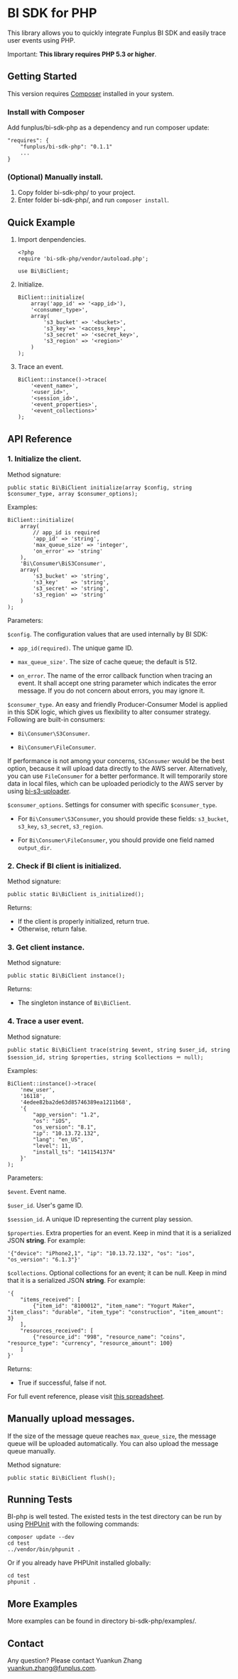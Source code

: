 # BI SDK for PHP

This library allows you to quickly integrate Funplus BI SDK and easily trace user events using PHP.

Important: **This library requires PHP 5.3 or higher**.

## Getting Started

This version requires [Composer](http://getcomposer.org/) installed in your system.

### Install with Composer

Add funplus/bi-sdk-php as a dependency and run composer update:

```
"requires": {
    "funplus/bi-sdk-php": "0.1.1"
    ...
}
```

### (Optional) Manually install.

1. Copy folder bi-sdk-php/ to your project.
2. Enter folder bi-sdk-php/, and run `composer install`.

## Quick Example

1. Import denpendencies.

    ```
    <?php
    require 'bi-sdk-php/vendor/autoload.php';

    use Bi\BiClient;
    ```

2. Initialize.

    ```
    BiClient::initialize(
        array('app_id' => '<app_id>'),
        '<consumer_type>',
        array(
            's3_bucket' => '<bucket>',
            's3_key'=> '<access_key>',
            's3_secret' => '<secret_key>',
            's3_region' => '<region>'
        )
    );
    ```

3. Trace an event.

    ```
    BiClient::instance()->trace(
        '<event_name>',
        '<user_id>',
        '<session_id>',
        '<event_properties>',
        '<event_collections>'
    );
    ```

## API Reference

### 1. Initialize the client.

Method signature:

```
public static Bi\BiClient initialize(array $config, string $consumer_type, array $consumer_options);
```

Examples: 

```
BiClient::initialize(
    array(
        // app_id is required
        'app_id' => 'string',
        'max_queue_size' => 'integer',
        'on_error' => 'string'
    ),
    'Bi\Consumer\BiS3Consumer',
    array(
        's3_bucket' => 'string',
        's3_key'    => 'string',
        's3_secret' => 'string',
        's3_region' => 'string'
    )
);
```

Parameters:

`$config`. The configuration values that are used internally by BI SDK:

- `app_id(required)`. The unique game ID.

- `max_queue_size'`. The size of cache queue; the default is 512.

- `on_error`. The name of the error callback function when tracing an event. It shall accept one string parameter which indicates the error message. If you do not concern about errors, you may ignore it.

`$consumer_type`. An easy and friendly Producer-Consumer Model is applied in this SDK logic, which gives us flexibility to alter consumer strategy. Following are built-in consumers:

- `Bi\Consumer\S3Consumer`.

- `Bi\Consumer\FileConsumer`.

If performance is not among your concerns, `S3Consumer` would be the best option, because it will upload data directly to the AWS server. Alternatively, you can use `FileConsumer` for a better performance. It will temporarily store data in local files, which can be uploaded periodicly to the AWS server by using [bi-s3-uploader](https://bitbucket.org/yuankun/bi-s3-uploader).
	
`$consumer_options`. Settings for consumer with specific `$consumer_type`.

- For `Bi\Consumer\S3Consumer`, you should provide these fields: `s3_bucket`, `s3_key`, `s3_secret`, `s3_region`.
    
- For `Bi\Consumer\FileConsumer`, you should provide one field named `output_dir`.


### 2. Check if BI client is initialized.

Method signature:

```
public static Bi\BiClient is_initialized();
```

Returns:

- If the client is properly initialized, return true.
- Otherwise, return false.

### 3. Get client instance.

Method signature:

```
public static Bi\BiClient instance();
```

Returns:

- The singleton instance of `Bi\BiClient`.

### 4. Trace a user event.

Method signature:

```
public static Bi\BiClient trace(string $event, string $user_id, string $session_id, string $properties, string $collections ＝ null);
```

Examples:

```
BiClient::instance()->trace(
    'new_user',
    '16118',
    '4edee82ba2de63d85746389ea1211b68',
    '{
        "app_version": "1.2",
        "os": "iOS",
        "os_version": "8.1",
        "ip": "10.13.72.132",
        "lang": "en_US",
        "level": 11,
        "install_ts": "1411541374"
    }'
);
```

Parameters:

`$event`. Event name.

`$user_id`. User's game ID.

`$session_id`. A unique ID representing the current play session.

`$properties`. Extra properties for an event. Keep in mind that it is a serialized JSON **string**. For example:

```
'{"device": "iPhone2,1", "ip": "10.13.72.132", "os": "ios", "os_version": "6.1.3"}'

```

`$collections`. Optional collections for an event; it can be null. Keep in mind that it is a serialized JSON **string**. For example:

```
'{
    "items_received": [
        {"item_id": "8100012", "item_name": "Yogurt Maker", "item_class": "durable", "item_type": "construction", "item_amount": 3}
    ],
    "resources_received": [
        {"resource_id": "998", "resource_name": "coins", "resource_type": "currency", "resource_amount": 100}
    ]
}'
```

Returns:

- True if successful, false if not.

For full event reference, please visit [this spreadsheet](https://docs.google.com/spreadsheets/d/1ILr_Zn_Hhn_zakWJ7X8v5YbzKoniczxbSKqX58nrpXY/edit?usp=sharing).

## Manually upload messages.

If the size of the message queue reaches `max_queue_size`, the message queue will be uploaded automatically. You can also upload the message queue manually.

Method signature:

```
public static Bi\BiClient flush();
```

## Running Tests

BI-php is well tested. The existed tests in the test directory can be run by using [PHPUnit](https://github.com/sebastianbergmann/phpunit/) with the following commands:

```
composer update --dev
cd test
../vendor/bin/phpunit .
```

Or if you already have PHPUnit installed globally:

```
cd test
phpunit .
```

## More Examples

More examples can be found in directory bi-sdk-php/examples/.

## Contact

Any question? Please contact Yuankun Zhang <yuankun.zhang@funplus.com>.
